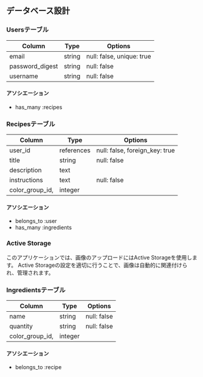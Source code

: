 ## データベース設計

### Usersテーブル

| Column          | Type   | Options                   |
|-----------------|--------|---------------------------|
| email           | string | null: false, unique: true |
| password_digest | string | null: false               |
| username        | string | null: false               |

#### アソシエーション
- has_many :recipes

### Recipesテーブル

| Column      | Type       | Options                        |
|-------------|------------|--------------------------------|
| user_id     | references | null: false, foreign_key: true |
| title       | string     | null: false                    |
| description | text       |                                |
| instructions| text       | null: false                    |
| color_group_id,| integer       |                                |

#### アソシエーション
- belongs_to :user
- has_many :ingredients

### Active Storage
このアプリケーションでは、画像のアップロードにはActive Storageを使用します。
Active Storageの設定を適切に行うことで、画像は自動的に関連付けられ、管理されます。

### Ingredientsテーブル

| Column | Type   | Options     |
|--------|--------|-------------|
| name   | string | null: false |
| quantity   | string | null: false |
| color_group_id,| integer       |

#### アソシエーション
- belongs_to :recipe



